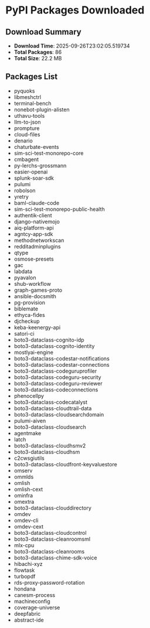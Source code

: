# PyPI Packages Downloaded

## Download Summary
- **Download Time**: 2025-09-26T23:02:05.519734
- **Total Packages**: 86
- **Total Size**: 22.2 MB

## Packages List
- pyquoks
- libmeshctrl
- terminal-bench
- nonebot-plugin-alisten
- uthavu-tools
- llm-to-json
- prompture
- cloud-files
- denario
- chaturbate-events
- sim-sci-test-monorepo-core
- cmbagent
- py-lerchs-grossmann
- easier-openai
- splunk-soar-sdk
- pulumi
- robolson
- yretry
- baml-claude-code
- sim-sci-test-monorepo-public-health
- authentik-client
- django-nativemojo
- aiq-platform-api
- agntcy-app-sdk
- methodnetworkscan
- redditadminplugins
- qtype
- osmose-presets
- gac
- labdata
- pyavalon
- shub-workflow
- graph-games-proto
- ansible-docsmith
- pg-provision
- biblemate
- ethyca-fides
- djcheckup
- keba-keenergy-api
- satori-ci
- boto3-dataclass-cognito-idp
- boto3-dataclass-cognito-identity
- mostlyai-engine
- boto3-dataclass-codestar-notifications
- boto3-dataclass-codestar-connections
- boto3-dataclass-codeguruprofiler
- boto3-dataclass-codeguru-security
- boto3-dataclass-codeguru-reviewer
- boto3-dataclass-codeconnections
- phenocellpy
- boto3-dataclass-codecatalyst
- boto3-dataclass-cloudtrail-data
- boto3-dataclass-cloudsearchdomain
- pulumi-aiven
- boto3-dataclass-cloudsearch
- agentmake
- latch
- boto3-dataclass-cloudhsmv2
- boto3-dataclass-cloudhsm
- c2cwsgiutils
- boto3-dataclass-cloudfront-keyvaluestore
- omserv
- ommlds
- omlish
- omlish-cext
- ominfra
- omextra
- boto3-dataclass-clouddirectory
- omdev
- omdev-cli
- omdev-cext
- boto3-dataclass-cloudcontrol
- boto3-dataclass-cleanroomsml
- mlx-cpu
- boto3-dataclass-cleanrooms
- boto3-dataclass-chime-sdk-voice
- hibachi-xyz
- flowtask
- turbopdf
- rds-proxy-password-rotation
- hondana
- canesm-process
- machineconfig
- coverage-universe
- deepfabric
- abstract-ide
